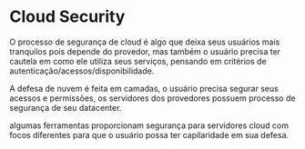 # Cloud Security

O processo de segurança de cloud é algo que deixa seus usuários mais tranquilos pois depende do provedor, mas também o usuário precisa ter cautela em como ele utiliza seus serviços, pensando em critérios de autenticação/acessos/disponibilidade.

A defesa de nuvem é feita em camadas, o usuário precisa segurar seus acessos e permissões, os servidores dos provedores possuem processo de segurança de seu datacenter.

algumas ferramentas proporcionam segurança para servidores cloud com focos diferentes para que o usuário possa ter capilaridade em sua defesa.
